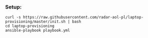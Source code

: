 ### Setup:

    curl -s https://raw.githubusercontent.com/radar-aol-pl/laptop-provisioning/master/init.sh | bash
    cd laptop-provisioning
    ansible-playbook playbook.yml
